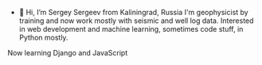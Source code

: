 - 👋 Hi, I’m Sergey Sergeev from Kaliningrad, Russia
I'm geophysicist by training and now work mostly with seismic and well log data.
Interested in web development and machine learning, sometimes code stuff, in Python mostly.

Now learning Django and JavaScript
<!---
sergeevsn/sergeevsn is a ✨ special ✨ repository because its `README.md` (this file) appears on your GitHub profile.
You can click the Preview link to take a look at your changes.
--->
